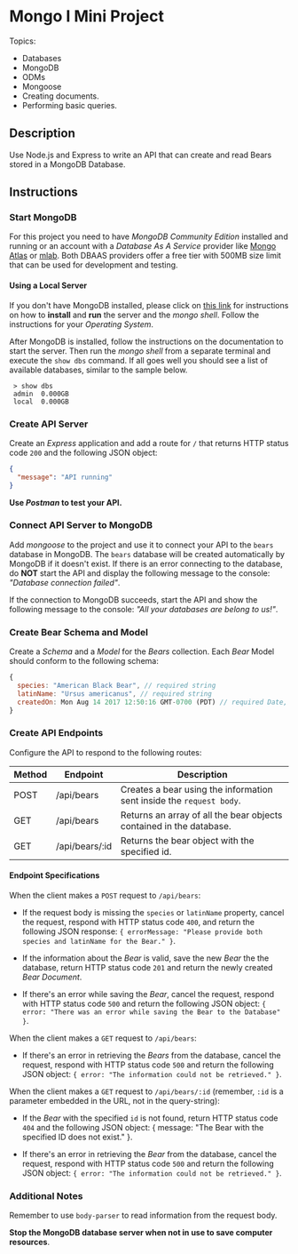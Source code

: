 # Mongo I Mini Project

Topics:

* Databases
* MongoDB
* ODMs
* Mongoose
* Creating documents.
* Performing basic queries.

## Description

Use Node.js and Express to write an API that can create and read Bears stored in a MongoDB Database.

## Instructions

### Start MongoDB

For this project you need to have _MongoDB Community Edition_ installed and running or an account with a _Database As A Service_ provider like [Mongo Atlas](https://www.mongodb.com/cloud/atlas) or [mlab](https://mlab.com/). Both DBAAS providers offer a free tier with 500MB size limit that can be used for development and testing.

#### Using a Local Server

If you don't have MongoDB installed, please click on [this link](https://docs.mongodb.com/manual/administration/install-community/) for instructions on how to **install** and **run** the server and the _mongo shell_. Follow the instructions for your _Operating System_.

After MongoDB is installed, follow the instructions on the documentation to start the server. Then run the _mongo shell_ from a separate terminal and execute the `show dbs` command. If all goes well you should see a list of available databases, similar to the sample below.

```
 > show dbs
 admin  0.000GB
 local  0.000GB
```

### Create API Server

Create an _Express_ application and add a route for `/` that returns HTTP status code `200` and the following JSON object:

```json
{
  "message": "API running"
}
```

**Use _Postman_ to test your API.**

### Connect API Server to MongoDB

Add _mongoose_ to the project and use it to connect your API to the `bears` database in MongoDB. The `bears` database will be created automatically by MongoDB if it doesn't exist. If there is an error connecting to the database, do **NOT** start the API and display the following message to the console: _"Database connection failed"_.

If the connection to MongoDB succeeds, start the API and show the following message to the console: _"All your databases are belong to us!"_.

### Create Bear Schema and Model

Create a _Schema_ and a _Model_ for the _Bears_ collection. Each _Bear_ Model should conform to the following schema:

```js
{
  species: "American Black Bear", // required string
  latinName: "Ursus americanus", // required string
  createdOn: Mon Aug 14 2017 12:50:16 GMT-0700 (PDT) // required Date, should default to current date and time
}
```

### Create API Endpoints

Configure the API to respond to the following routes:

| Method | Endpoint       | Description                                                          |
| ------ | -------------- | -------------------------------------------------------------------- |
| POST   | /api/bears     | Creates a bear using the information sent inside the `request body`. |
| GET    | /api/bears     | Returns an array of all the bear objects contained in the database.  |
| GET    | /api/bears/:id | Returns the bear object with the specified id.                       |

#### Endpoint Specifications

When the client makes a `POST` request to `/api/bears`:

* If the request body is missing the `species` or `latinName` property, cancel the request, respond with HTTP status code `400`, and return the following JSON response: `{ errorMessage: "Please provide both species and latinName for the Bear." }`.

* If the information about the _Bear_ is valid, save the new _Bear_ the the database, return HTTP status code `201` and return the newly created _Bear Document_.

* If there's an error while saving the _Bear_, cancel the request, respond with HTTP status code `500` and return the following JSON object: `{ error: "There was an error while saving the Bear to the Database" }`.

When the client makes a `GET` request to `/api/bears`:

* If there's an error in retrieving the _Bears_ from the database, cancel the request, respond with HTTP status code `500` and return the following JSON object: `{ error: "The information could not be retrieved." }`.

When the client makes a `GET` request to `/api/bears/:id` (remember, `:id` is a
parameter embedded in the URL, not in the query-string):

* If the _Bear_ with the specified `id` is not found, return HTTP status code `404` and the following JSON object: { message: "The Bear with the specified ID does not exist." }.

* If there's an error in retrieving the _Bear_ from the database, cancel the request, respond with HTTP status code `500` and return the following JSON object: `{ error: "The information could not be retrieved." }`.

### Additional Notes

Remember to use `body-parser` to read information from the request body.

**Stop the MongoDB database server when not in use to save computer resources**.
